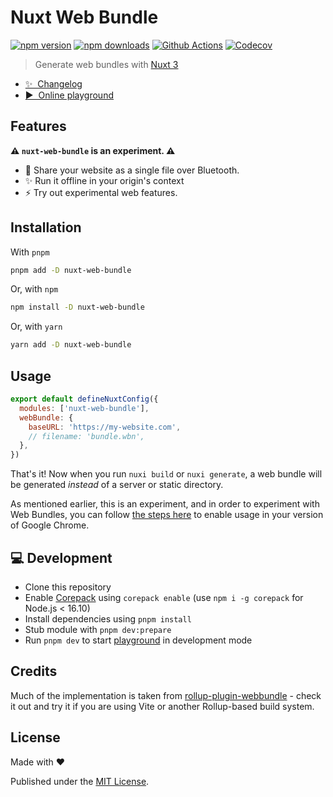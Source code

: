 # Nuxt Web Bundle

[![npm version][npm-version-src]][npm-version-href]
[![npm downloads][npm-downloads-src]][npm-downloads-href]
[![Github Actions][github-actions-src]][github-actions-href]
[![Codecov][codecov-src]][codecov-href]

> Generate web bundles with [Nuxt 3](https://v3.nuxtjs.org)

- [✨ &nbsp;Changelog](https://github.com/danielroe/nuxt-web-bundle/blob/main/CHANGELOG.md)
- [▶️ &nbsp;Online playground](https://stackblitz.com/github/danielroe/nuxt-web-bundle/tree/main/playground)

## Features

**⚠️ `nuxt-web-bundle` is an experiment. ⚠️**

- 📲 Share your website as a single file over Bluetooth.
- ✨ Run it offline in your origin's context
- ⚡️ Try out experimental web features.

## Installation

With `pnpm`

```bash
pnpm add -D nuxt-web-bundle
```

Or, with `npm`

```bash
npm install -D nuxt-web-bundle
```

Or, with `yarn`

```bash
yarn add -D nuxt-web-bundle
```

## Usage

```js
export default defineNuxtConfig({
  modules: ['nuxt-web-bundle'],
  webBundle: {
    baseURL: 'https://my-website.com',
    // filename: 'bundle.wbn',
  },
})
```

That's it! Now when you run `nuxi build` or `nuxi generate`, a web bundle will be generated _instead_ of a server or static directory.

As mentioned earlier, this is an experiment, and in order to experiment with Web Bundles, you can follow [the steps here](https://web.dev/web-bundles/#playing-around-with-web-bundles) to enable usage in your version of Google Chrome.

## 💻 Development

- Clone this repository
- Enable [Corepack](https://github.com/nodejs/corepack) using `corepack enable` (use `npm i -g corepack` for Node.js < 16.10)
- Install dependencies using `pnpm install`
- Stub module with `pnpm dev:prepare`
- Run `pnpm dev` to start [playground](./playground) in development mode

## Credits

Much of the implementation is taken from [rollup-plugin-webbundle](https://github.com/GoogleChromeLabs/rollup-plugin-webbundle) - check it out and try it if you are using Vite or another Rollup-based build system.

## License

Made with ❤️

Published under the [MIT License](./LICENCE).

<!-- Badges -->

[npm-version-src]: https://img.shields.io/npm/v/nuxt-web-bundle?style=flat-square
[npm-version-href]: https://npmjs.com/package/nuxt-web-bundle
[npm-downloads-src]: https://img.shields.io/npm/dm/nuxt-web-bundle?style=flat-square
[npm-downloads-href]: https://npmjs.com/package/nuxt-web-bundle
[github-actions-src]: https://img.shields.io/github/workflow/status/danielroe/nuxt-web-bundle/ci/main?style=flat-square
[github-actions-href]: https://github.com/danielroe/nuxt-web-bundle/actions?query=workflow%3Aci
[codecov-src]: https://img.shields.io/codecov/c/gh/danielroe/nuxt-web-bundle/main?style=flat-square
[codecov-href]: https://codecov.io/gh/danielroe/nuxt-web-bundle
